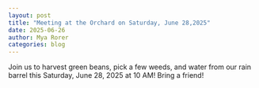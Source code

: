 ```yaml
---
layout: post
title: "Meeting at the Orchard on Saturday, June 28,2025"
date: 2025-06-26
author: Mya Rorer
categories: blog
---
```


Join us to harvest green beans, pick a few weeds, and water from our rain barrel this Saturday, June 28, 2025 at 10 AM! Bring a friend!
